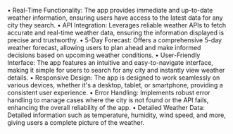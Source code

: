 • Real-Time Functionality: The app provides immediate and up-to-date weather information, ensuring users have access to the latest data for any city they search.
• API Integration: Leverages reliable weather APIs to fetch accurate and real-time weather data, ensuring the information displayed is precise and trustworthy.
• 5-Day Forecast: Offers a comprehensive 5-day weather forecast, allowing users to plan ahead and make informed decisions based on upcoming weather conditions.
• User-Friendly Interface: The app features an intuitive and easy-to-navigate interface, making it simple for users to search for any city and instantly view weather details.
• Responsive Design: The app is designed to work seamlessly on various devices, whether it's a desktop, tablet, or smartphone, providing a consistent user experience.
• Error Handling: Implements robust error handling to manage cases where the city is not found or the API fails, enhancing the overall reliability of the app.
• Detailed Weather Data: Detailed information such as temperature, humidity, wind speed, and more, giving users a complete picture of the weather.
